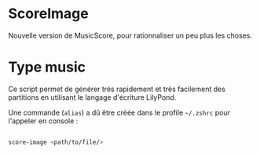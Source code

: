 # ScoreImage

Nouvelle version de MusicScore, pour rationnaliser un peu plus les choses.

# Type music

Ce script permet de générer très rapidement et très facilement des partitions en utilisant le langage d'écriture LilyPond.

Une commande (`alias`) a dû être créée dans le profile `~/.zshrc` pour l'appeler en console :

~~~bash

score-image <path/to/file/>

~~~

